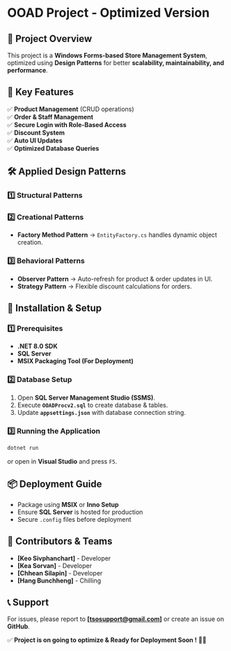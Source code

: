 ﻿# OOAD Project - Optimized Version

## 🚀 Project Overview
This project is a **Windows Forms-based Store Management System**, optimized using **Design Patterns** for better **scalability, maintainability, and performance**.

## 📌 Key Features
✅ **Product Management** (CRUD operations)  
✅ **Order & Staff Management**  
✅ **Secure Login with Role-Based Access**  
✅ **Discount System**  
✅ **Auto UI Updates**  
✅ **Optimized Database Queries**  


## 🛠 Applied Design Patterns
### 1️⃣ Structural Patterns


### 2️⃣ Creational Patterns
- **Factory Method Pattern** → `EntityFactory.cs` handles dynamic object creation.  

### 3️⃣ Behavioral Patterns
- **Observer Pattern** → Auto-refresh for product & order updates in UI.  
- **Strategy Pattern** → Flexible discount calculations for orders.  


## 🔧 Installation & Setup
### 1️⃣ Prerequisites
- **.NET 8.0 SDK**
- **SQL Server**
- **MSIX Packaging Tool (For Deployment)**

### 2️⃣ Database Setup
1. Open **SQL Server Management Studio (SSMS)**.  
2. Execute **`OOADProcv2.sql`** to create database & tables.  
3. Update **`appsettings.json`** with database connection string.

### 3️⃣ Running the Application
```sh
dotnet run
```
or open in **Visual Studio** and press `F5`.

## 📦 Deployment Guide
- Package using **MSIX** or **Inno Setup**
- Ensure **SQL Server** is hosted for production
- Secure `.config` files before deployment

## 👥 Contributors & Teams
- **[Keo Sivphanchart]** - Developer
- **[Kea Sorvan]** - Developer
- **[Chhean Silapin]** - Developer
- **[Hang Bunchheng]** - Chilling 

## 📞 Support
For issues, please report to **[tsosupport@gmail.com]** or create an issue on **GitHub**.

✅ **Project is on going to optimize & Ready for Deployment Soon !** 🚀🔥
